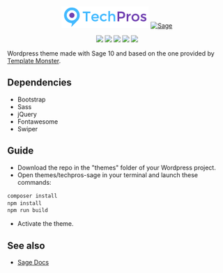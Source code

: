<div align="center">
    <p>
        <img src="./resources/images/main-logo.png">
        <a href="https://roots.io/sage/">
            <img alt="Sage" src="https://cdn.roots.io/app/uploads/logo-sage.svg" height="50">
        </a>
    </p>
    <p>
        <img src="https://img.shields.io/badge/WordPress-%23117AC9.svg?style=for-the-badge&logo=WordPress&logoColor=white">
        <img src="https://img.shields.io/badge/sage-525DDC?style=for-the-badge">
        <img src="https://img.shields.io/badge/bootstrap-%238511FA.svg?style=for-the-badge&logo=bootstrap&logoColor=white">
        <img src="https://img.shields.io/badge/SASS-hotpink.svg?style=for-the-badge&logo=SASS&logoColor=white">
        <img src="https://img.shields.io/badge/jquery-%230769AD.svg?style=for-the-badge&logo=jquery&logoColor=white](https://img.shields.io/badge/sage-525DDC?style=for-the-badge">
    </p>
</div>
  
Wordpress theme made with Sage 10 and based on the one provided by <a href="https://wp.ditsolution.net/techpros/">Template Monster</a>.

## Dependencies
* Bootstrap
* Sass
* jQuery
* Fontawesome
* Swiper

## Guide
* Download the repo in the "themes" folder of your Wordpress project.
* Open themes/techpros-sage in your terminal and launch these commands:
  
```sh
composer install
npm install
npm run build
```

* Activate the theme.

## See also
* <a href="https://roots.io/sage/docs/installation/">Sage Docs</a>
